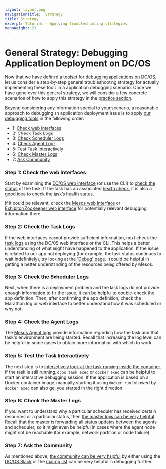 ```yaml
---
layout: layout.pug
navigationTitle:  Strategy
title: Strategy
excerpt: Tutorial - Applying troubleshooting strategies
menuWeight: 21
---
```

<!-- III. Strategy Section -->

<a name=strategy></a>

# General Strategy: Debugging Application Deployment on DC/OS

Now that we have defined a [toolset for debugging applications on DC/OS](#tools), let us consider a step-by-step general troubleshooting strategy for actually implementing these tools in a application debugging scenario. Once we have gone over this general strategy, we will consider a few concrete scenarios of how to apply this strategy in the [practice section](/1.11/tutorials/dcos-debug/scenarios/).

Beyond considering any information special to your scenario, a reasonable approach to debugging an application deployment issue is to apply [our debugging tools](#tools) in the following order:

- 1: [Check web interfaces](#GUI-strat)
- 2: [Check Task Logs](#task-strat)
- 3: [Check Scheduler Logs](#schedule-strat)
- 4: [Check Agent Logs](#agent-strat)
- 5: [Test Task Interactively](#interactive-strat)
- 6: [Check Master Logs](#master-strat)
- 7: [Ask Community](#community-strat)


<a name="GUI-strat"></a>

### Step 1: Check the web interfaces

Start by examining the [DC/OS web interface](#dcos-ui) (or use the CLI) to [check the status](/latest/deploying-services/task-handling/) of the task. If the task has an associated [health check](/latest/deploying-services/creating-services/health-checks/), it is also a good idea to check the task’s health status.

If it could be relevant, check the [Mesos web interface](/1.11/tutorials/dcos-debug/tools/#mesos-ui) or [Exhibitor/ZooKeeper web interface](/1.11/tutorials/dcos-debug/tools/#zoo-ui) for potentially relevant debugging information there.

<a name="task-strat"></a>

### Step 2: Check the Task Logs

If the web interfaces cannot provide sufficient information, next check the [task logs](/1.11/tutorials/dcos-debug/tools/#task-logs) using the DC/OS web interface or the CLI. This helps a better understanding of what might have happened to the application. If the issue is related to our app not deploying (for example, the task status continues to wait indefinitely), try looking at the ['Debug' page](/1.11/monitoring/debugging/gui-debugging/#debugging-page). It could be helpful in getting a better understanding of the resources being offered by Mesos.

<a name="schedule-strat"></a>

### Step 3: Check the Scheduler Logs

Next, when there is a deployment problem and the task logs do not provide enough information to fix the issue, it can be helpful to double-check the app definition. Then, after confirming the app definition, check the Marathon log or web interface to better understand how it was scheduled or why not.

<a name="agent-strat"></a>

### Step 4: Check the Agent Logs

The [Mesos Agent logs](/1.11/tutorials/dcos-debug/tools/#mesos-agent-logs) provide information regarding how the task and that task's environment are being started. Recall that increasing the log level can be helpful in some cases to obtain more information with which to work.

<a name="interactive-strat"></a>

### Step 5: Test the Task Interactively

The next step is to [interactively look at the task running inside the container](/1.11/tutorials/dcos-debug//tools/#interactive). If the task is still running, `dcos task exec` or `docker exec` can be helpful to start an interactive debugging session. If the application is based on a Docker container image, manually starting it using `docker run` followed by `docker exec` can also get you started in the right direction.

<a name="master-strat"></a>

### Step 6: Check the Master Logs

If you want to understand why a particular scheduler has received certain resources or a particular status, then [the master logs can be very helpful](/1.11/tutorials/dcos-debug/tools/#master-logs). Recall that the master is forwarding all status updates between the agents and scheduler, so it might even be helpful in cases where the agent node might not be reachable (for example, network partition or node failure).

<a name="community-strat"></a>

### Step 7:  Ask the Community

As mentioned above, [the community can be very helpful](/1.11/tutorials/dcos-debug/tools/#community) by either using the [DC/OS Slack](http://chat.dcos.io/?_ga=2.29995196.285985511.1525709518-600356888.1525372520) or the [mailing list](https://groups.google.com/a/dcos.io/forum/#!forum/users) can be very helpful in debugging further.
